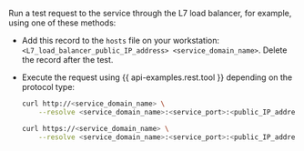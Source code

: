 Run a test request to the service through the L7 load balancer, for example, using one of these methods:

* Add this record to the `hosts` file on your workstation: `<L7_load_balancer_public_IP_address> <service_domain_name>`. Delete the record after the test.
* Execute the request using {{ api-examples.rest.tool }} depending on the protocol type:

    ```bash
    curl http://<service_domain_name> \
        --resolve <service_domain_name>:<service_port>:<public_IP_address_of_L7_load_balancer>
    ```

    ```bash
    curl https://<service_domain_name> \
        --resolve <service_domain_name>:<service_port>:<public_IP_address_of_L7_load_balancer>
    ```
